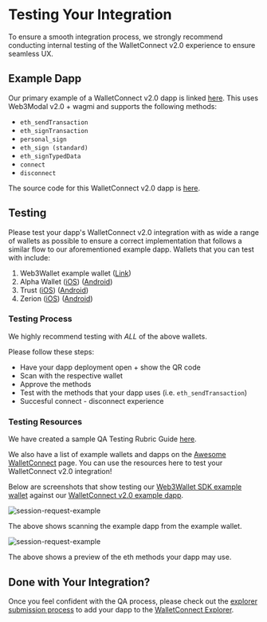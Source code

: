 # Testing Your Integration

To ensure a smooth integration process, we strongly recommend conducting internal testing of the WalletConnect v2.0 experience to ensure seamless UX.

## Example Dapp

Our primary example of a WalletConnect v2.0 dapp is linked [here](https://react-app.walletconnect.com/). This uses Web3Modal v2.0 + wagmi and supports the following methods:

- `eth_sendTransaction`
- `eth_signTransaction`
- `personal_sign`
- `eth_sign (standard)`
- `eth_signTypedData`
- `connect`
- `disconnect`

The source code for this WalletConnect v2.0 dapp is [here](https://github.com/WalletConnect/web-examples/tree/main/dapps/react-dapp-v2).

## Testing

Please test your dapp's WalletConnect v2.0 integration with as wide a range of wallets as possible to ensure a correct implementation that follows a similar flow to our aforementioned example dapp. Wallets that you can test with include:

1. Web3Wallet example wallet ([Link](https://react-web3wallet.vercel.app/))
2. Alpha Wallet ([iOS](https://apps.apple.com/us/app/alphawallet-ethereum-binance/id1358230430)) ([Android](https://play.google.com/store/apps/details?id=io.stormbird.wallet&hl=en&gl=US))
3. Trust ([iOS](https://play.google.com/store/apps/details?id=com.wallet.crypto.trustapp&hl=en&gl=US)) ([Android](https://play.google.com/store/apps/details?id=com.wallet.crypto.trustapp&hl=en&gl=US))
4. Zerion ([iOS](https://apps.apple.com/us/app/zerion-wallet-crypto-web3/id1456732565)) ([Android](https://play.google.com/store/apps/details?id=io.zerion.android&hl=en&gl=US))

### Testing Process

We highly recommend testing with _ALL_ of the above wallets.

Please follow these steps:

- Have your dapp deployment open + show the QR code
- Scan with the respective wallet
- Approve the methods
- Test with the methods that your dapp uses (i.e. `eth_sendTransaction`)
- Succesful connect - disconnect experience

### Testing Resources

We have created a sample QA Testing Rubric Guide [here](https://docs.google.com/spreadsheets/d/12Hqu3yjcqnjSuE2MyHsvFhPfoMkY3DH9MdLaIb2woxw/edit?usp=sharing).

We also have a list of example wallets and dapps on the [Awesome WalletConnect](<[url](https://github.com/WalletConnect/awesome-walletconnect)>) page. You can use the resources here to test your WalletConnect v2.0 integration!

Below are screenshots that show testing our [Web3Wallet SDK example wallet](https://react-wallet.walletconnect.com/) against our [WalletConnect v2.0 example dapp](https://react-app.walletconnect.com/).

![session-request-example](/assets/Web3Wallet.png)

The above shows scanning the example dapp from the example wallet.

![session-request-example](/assets/SessionRequestExample.png)

The above shows a preview of the eth methods your dapp may use.

## Done with Your Integration?

Once you feel confident with the QA process, please check out the [explorer submission process](../explorer-submission.md) to add your dapp to the [WalletConnect Explorer](<[url](https://walletconnect.com/explorer)>).
